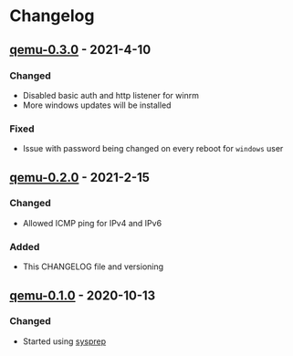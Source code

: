 # Changelog


## [qemu-0.3.0] - 2021-4-10
### Changed
- Disabled basic auth and http listener for winrm
- More windows updates will be installed
### Fixed
- Issue with password being changed on every reboot for `windows` user

## [qemu-0.2.0] - 2021-2-15
### Changed
- Allowed ICMP ping for IPv4 and IPv6
### Added
- This CHANGELOG file and versioning

## [qemu-0.1.0] - 2020-10-13
### Changed
- Started using [sysprep](https://docs.microsoft.com/en-us/windows-hardware/manufacture/desktop/sysprep--generalize--a-windows-installation)


[qemu-0.1.0]: https://gitlab.ics.muni.cz/muni-kypo-images/windows-10/-/tree/073b2753a8eef53c15a722edb5dd91475a7ccc38
[qemu-0.2.0]: https://gitlab.ics.muni.cz/muni-kypo-images/windows-10/-/tree/qemu-0.2.0
[qemu-0.3.0]: https://gitlab.ics.muni.cz/muni-kypo-images/windows-10/-/tree/qemu-0.3.0
